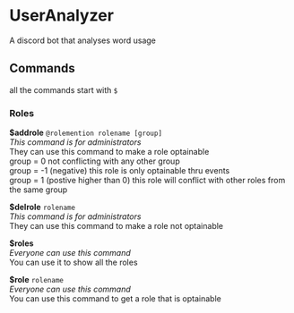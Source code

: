 # UserAnalyzer
A discord bot that analyses word usage  

## Commands
all the commands start with `$`  

### Roles

**$addrole** `@rolemention rolename [group]`  
_This command is for administrators_  
They can use this command to make a role optainable  
group = 0 not conflicting with any other group  
group = -1 (negative) this role is only optainable thru events  
group = 1 (postive higher than 0) this role will conflict with other roles from the same group  

**$delrole** `rolename`  
_This command is for administrators_  
They can use this command to make a role not optainable  

**$roles**  
_Everyone can use this command_  
You can use it to show all the roles  

**$role** `rolename`  
_Everyone can use this command_  
You can use this command to get a role that is optainable  
